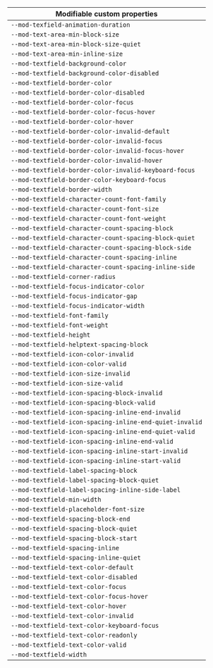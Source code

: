 | Modifiable custom properties                            |
| ------------------------------------------------------- |
| `--mod-texfield-animation-duration`                     |
| `--mod-text-area-min-block-size`                        |
| `--mod-text-area-min-block-size-quiet`                  |
| `--mod-text-area-min-inline-size`                       |
| `--mod-textfield-background-color`                      |
| `--mod-textfield-background-color-disabled`             |
| `--mod-textfield-border-color`                          |
| `--mod-textfield-border-color-disabled`                 |
| `--mod-textfield-border-color-focus`                    |
| `--mod-textfield-border-color-focus-hover`              |
| `--mod-textfield-border-color-hover`                    |
| `--mod-textfield-border-color-invalid-default`          |
| `--mod-textfield-border-color-invalid-focus`            |
| `--mod-textfield-border-color-invalid-focus-hover`      |
| `--mod-textfield-border-color-invalid-hover`            |
| `--mod-textfield-border-color-invalid-keyboard-focus`   |
| `--mod-textfield-border-color-keyboard-focus`           |
| `--mod-textfield-border-width`                          |
| `--mod-textfield-character-count-font-family`           |
| `--mod-textfield-character-count-font-size`             |
| `--mod-textfield-character-count-font-weight`           |
| `--mod-textfield-character-count-spacing-block`         |
| `--mod-textfield-character-count-spacing-block-quiet`   |
| `--mod-textfield-character-count-spacing-block-side`    |
| `--mod-textfield-character-count-spacing-inline`        |
| `--mod-textfield-character-count-spacing-inline-side`   |
| `--mod-textfield-corner-radius`                         |
| `--mod-textfield-focus-indicator-color`                 |
| `--mod-textfield-focus-indicator-gap`                   |
| `--mod-textfield-focus-indicator-width`                 |
| `--mod-textfield-font-family`                           |
| `--mod-textfield-font-weight`                           |
| `--mod-textfield-height`                                |
| `--mod-textfield-helptext-spacing-block`                |
| `--mod-textfield-icon-color-invalid`                    |
| `--mod-textfield-icon-color-valid`                      |
| `--mod-textfield-icon-size-invalid`                     |
| `--mod-textfield-icon-size-valid`                       |
| `--mod-textfield-icon-spacing-block-invalid`            |
| `--mod-textfield-icon-spacing-block-valid`              |
| `--mod-textfield-icon-spacing-inline-end-invalid`       |
| `--mod-textfield-icon-spacing-inline-end-quiet-invalid` |
| `--mod-textfield-icon-spacing-inline-end-quiet-valid`   |
| `--mod-textfield-icon-spacing-inline-end-valid`         |
| `--mod-textfield-icon-spacing-inline-start-invalid`     |
| `--mod-textfield-icon-spacing-inline-start-valid`       |
| `--mod-textfield-label-spacing-block`                   |
| `--mod-textfield-label-spacing-block-quiet`             |
| `--mod-textfield-label-spacing-inline-side-label`       |
| `--mod-textfield-min-width`                             |
| `--mod-textfield-placeholder-font-size`                 |
| `--mod-textfield-spacing-block-end`                     |
| `--mod-textfield-spacing-block-quiet`                   |
| `--mod-textfield-spacing-block-start`                   |
| `--mod-textfield-spacing-inline`                        |
| `--mod-textfield-spacing-inline-quiet`                  |
| `--mod-textfield-text-color-default`                    |
| `--mod-textfield-text-color-disabled`                   |
| `--mod-textfield-text-color-focus`                      |
| `--mod-textfield-text-color-focus-hover`                |
| `--mod-textfield-text-color-hover`                      |
| `--mod-textfield-text-color-invalid`                    |
| `--mod-textfield-text-color-keyboard-focus`             |
| `--mod-textfield-text-color-readonly`                   |
| `--mod-textfield-text-color-valid`                      |
| `--mod-textfield-width`                                 |
